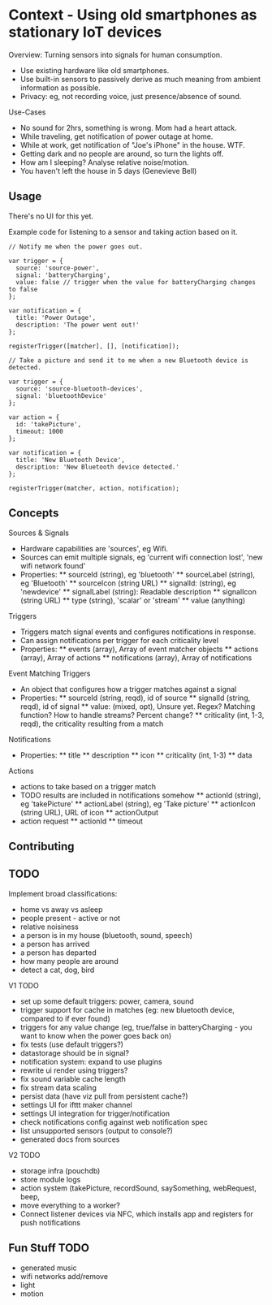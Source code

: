 # Context - Using old smartphones as stationary IoT devices

Overview: Turning sensors into signals for human consumption.

* Use existing hardware like old smartphones.
* Use built-in sensors to passively derive as much meaning from ambient information as possible.
* Privacy: eg, not recording voice, just presence/absence of sound.

Use-Cases

* No sound for 2hrs, something is wrong. Mom had a heart attack. 
* While traveling, get notification of power outage at home.
* While at work, get notification of "Joe's iPhone" in the house. WTF.
* Getting dark and no people are around, so turn the lights off.
* How am I sleeping? Analyse relative noise/motion.
* You haven't left the house in 5 days (Genevieve Bell)

## Usage

There's no UI for this yet.

Example code for listening to a sensor and taking action based on it.

````
// Notify me when the power goes out.

var trigger = {
  source: 'source-power',
  signal: 'batteryCharging',
  value: false // trigger when the value for batteryCharging changes to false
};

var notification = {
  title: 'Power Outage',
  description: 'The power went out!'
};

registerTrigger([matcher], [], [notification]);

// Take a picture and send it to me when a new Bluetooth device is detected.

var trigger = {
  source: 'source-bluetooth-devices',
  signal: 'bluetoothDevice'
};

var action = {
  id: 'takePicture',
  timeout: 1000
};

var notification = {
  title: 'New Bluetooth Device',
  description: 'New Bluetooth device detected.'
};

registerTrigger(matcher, action, notification);

````

## Concepts

Sources & Signals

* Hardware capabilities are 'sources', eg Wifi.
* Sources can emit multiple signals, eg 'current wifi connection lost', 'new wifi network found'
* Properties:
** sourceId (string), eg 'bluetooth'
** sourceLabel (string), eg 'Bluetooth'
** sourceIcon (string URL)
** signalId: (string), eg 'newdevice'
** signalLabel (string): Readable description
** signalIcon (string URL)
** type (string), 'scalar' or 'stream'
** value (anything)

Triggers

* Triggers match signal events and configures notifications in response.
* Can assign notifications per trigger for each criticality level
* Properties:
** events (array), Array of event matcher objects
** actions (array), Array of actions
** notifications (array), Array of notifications

Event Matching Triggers

* An object that configures how a trigger matches against a signal
* Properties:
** sourceId (string, reqd), id of source
** signalId (string, reqd), id of signal
** value: (mixed, opt), Unsure yet. Regex? Matching function? How to handle streams? Percent change?
** criticality (int, 1-3, reqd), the criticality resulting from a match

Notifications

* Properties:
** title
** description
** icon
** criticality (int, 1-3)
** data

Actions
* actions to take based on a trigger match
* TODO results are included in notifications somehow
** actionId (string), eg 'takePicture'
** actionLabel (string), eg 'Take picture'
** actionIcon (string URL), URL of icon
** actionOutput
* action request
** actionId
** timeout



## Contributing

## TODO

Implement broad classifications:

* home vs away vs asleep
* people present - active or not
* relative noisiness
* a person is in my house (bluetooth, sound, speech)
* a person has arrived
* a person has departed
* how many people are around
* detect a cat, dog, bird

V1 TODO

* set up some default triggers: power, camera, sound
* trigger support for cache in matches (eg: new bluetooth device, compared to if ever found)
* triggers for any value change (eg, true/false in batteryCharging - you want to know when the power goes back on)
* fix tests (use default triggers?)
* datastorage should be in signal?
* notification system: expand to use plugins
* rewrite ui render using triggers?
* fix sound variable cache length
* fix stream data scaling
* persist data (have viz pull from persistent cache?)
* settings UI for ifttt maker channel
* settings UI integration for trigger/notification
* check notifications config against web notification spec
* list unsupported sensors (output to console?)
* generated docs from sources

V2 TODO

* storage infra (pouchdb)
* store module logs
* action system (takePicture, recordSound, saySomething, webRequest, beep, 
* move everything to a worker?
* Connect listener devices via NFC, which installs app and registers for push notifications

## Fun Stuff TODO
* generated music
* wifi networks add/remove
* light
* motion
